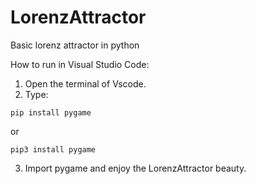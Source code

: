 # LorenzAttractor
Basic lorenz attractor in python

How to run in Visual Studio Code:
1) Open the terminal of Vscode.
2) Type: 
```
pip install pygame
```
or
``` 
pip3 install pygame
```
3) Import pygame and enjoy the LorenzAttractor beauty.
